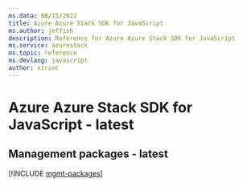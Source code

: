 ```yaml
---
ms.data: 08/15/2022
title: Azure Azure Stack SDK for JavaScript
ms.author: jeffish
description: Reference for Azure Azure Stack SDK for JavaScript
ms.service: azurestack
ms.topic: reference
ms.devlang: javascript
author: xirzec
---
```

# Azure Azure Stack SDK for JavaScript - latest

## Management packages - latest
[!INCLUDE [mgmt-packages](azure-stack-mgmt-index.md)]